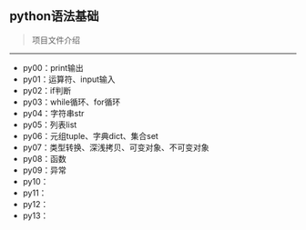 ## python语法基础

> 项目文件介绍

*****

+ py00：print输出
+ py01：运算符、input输入
+ py02：if判断
+ py03：while循环、for循环
+ py04：字符串str
+ py05：列表list
+ py06：元组tuple、字典dict、集合set
+ py07：类型转换、深浅拷贝、可变对象、不可变对象
+ py08：函数
+ py09：异常
+ py10：
+ py11：
+ py12：
+ py13：